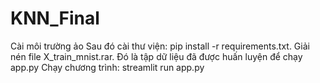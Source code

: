 # KNN_Final

Cài môi trường ảo
Sau đó cài thư viện: pip install -r requirements.txt.
Giải nén file X_train_mnist.rar. Đó là tập dữ liệu đã được huấn luyện để chạy app.py
Chạy chương trình: streamlit run app.py

